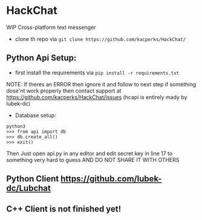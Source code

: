 # HackChat
WIP Cross-platform text messenger

* clone th repo via ` git clone https://github.com/kacperks/HackChat/ `

## Python Api Setup:

* first install the requirements via ` pip install -r requirements.txt `

NOTE: If theres an ERROR then ignore it and follow to next step if something dose'nt work properly then contact support at https://github.com/kacperks/HackChat/issues
(hcapi is entirely mady by lubek-dc)
* Database setup:
```
python3
>>> from api import db
>>> db.create_all()
>>> exit()
```

Then Just open api.py in any editor and edit secret key in line 17 to something very hard to guess AND DO NOT SHARE IT WITH OTHERS

## Python Client https://github.com/lubek-dc/Lubchat

## C++ Client is not finished yet!
